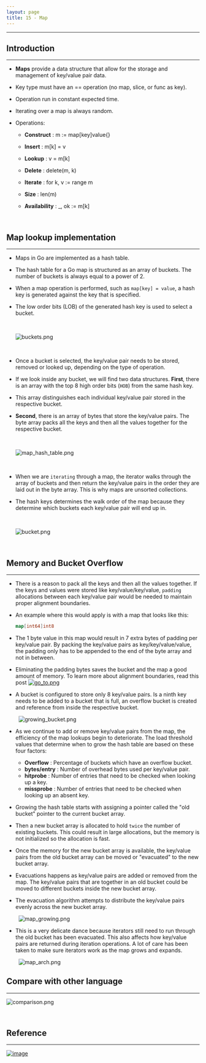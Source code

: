 ```yaml
---
layout: page
title: 15 - Map
---
```

***

## Introduction
***

- __Maps__ provide a data structure that allow for the storage and management of key/value pair data.

- Key type must have an == operation (no map, slice, or func as key).

- Operation run in constant expected time.

- Iterating over a map is always random.

- Operations:

  - __Construct__ : m := map[key]value{}

  - __Insert__ : m[k] = v

  - __Lookup__ : v = m[k]

  - __Delete__ : delete(m, k)

  - __Iterate__ : for k, v := range m

  - __Size__ : len(m)

  - __Availability__ : _, ok := m[k]

&nbsp;

## Map lookup implementation
***

- Maps in Go are implemented as a hash table.

- The hash table for a Go map is structured as an array of buckets. The number of buckets is always equal to a power of 2.

- When a map operation is performed, such as `map[key] = value`, a hash key is generated against the key that is specified.

- The low order bits (LOB) of the generated hash key is used to select a bucket.

    &nbsp;

    ![buckets.png](https://george-kj.github.io/go-tour/lessons/14-maps/images/buckets.png?raw=true)

    &nbsp;

- Once a bucket is selected, the key/value pair needs to be stored, removed or looked up, depending on the type of operation.

- If we look inside any bucket, we will find two data structures. __First__, there is an array with the top 8 high order bits (`HOB`) from the same hash key.

- This array distinguishes each individual key/value pair stored in the respective bucket.

- __Second__, there is an array of bytes that store the key/value pairs. The byte array packs all the keys and then all the values together for the respective bucket.

    &nbsp;

    ![map_hash_table.png](https://george-kj.github.io/go-tour/lessons/14-maps/images/map_hash_table.png?raw=true)

    &nbsp;

- When we are `iterating` through a map, the iterator walks through the array of buckets and then return the key/value pairs in the order they are laid out in the byte array. This is why maps are unsorted collections.

- The hash keys determines the walk order of the map because they determine which buckets each key/value pair will end up in.

    &nbsp;

    ![bucket.png](https://george-kj.github.io/go-tour/lessons/14-maps/images/bucket.png?raw=true)

    &nbsp;

## Memory and Bucket Overflow
***

- There is a reason to pack all the keys and then all the values together. If the keys and values were stored like key/value/key/value, `padding` allocations between each key/value pair would be needed to maintain proper alignment boundaries.

- An example where this would apply is with a map that looks like this:

    ```go
    map[int64]int8
    ```

- The 1 byte value in this map would result in 7 extra bytes of padding per key/value pair. By packing the key/value pairs as key/key/value/value, the padding only has to be appended to the end of the byte array and not in between.

- Eliminating the padding bytes saves the bucket and the map a good amount of memory. To learn more about alignment boundaries, read this post [![go_to.png](https://george-kj.github.io/go-tour/public/images/go_to.png?raw=true)](https://george-kj.github.io/go-tour/lessons/19-understanding_types/index)

- A bucket is configured to store only 8 key/value pairs. Is a ninth key needs to be added to a bucket that is full, an overflow bucket is created and reference from inside the respective bucket.

    &nbsp;
    ![growing_bucket.png](https://george-kj.github.io/go-tour/lessons/14-maps/images/growing_bucket.png?raw=true)
    &nbsp;

- As we continue to add or remove key/value pairs from the map, the efficiency of the map lookups begin to deteriorate. The load threshold values that determine when to grow the hash table are based on these four factors:

  - __Overflow__ : Percentage of buckets which have an overflow bucket.
  - __bytes/entry__ : Number of overhead bytes used per key/value pair.
  - __hitprobe__ : Number of entries that need to be checked when looking up a key.
  - __missprobe__ : Number of entries that need to be checked when looking up an absent key.

- Growing the hash table starts with assigning a pointer called the "old bucket" pointer to the current bucket array.

- Then a new bucket array is allocated to hold `twice` the number of existing buckets. This could result in large allocations, but the memory is not initialized so the allocation is fast.

- Once the memory for the new bucket array is available, the key/value pairs from the old bucket array can be moved or "evacuated" to the new bucket array.

- Evacuations happens as key/value pairs are added or removed from the map. The key/value pairs that are together in an old bucket could be moved to different buckets inside the new bucket array.

- The evacuation algorithm attempts to distribute the key/value pairs evenly across the new bucket array.

    &nbsp;
    ![map_growing.png](https://george-kj.github.io/go-tour/lessons/14-maps/images/map_growing.png?raw=true)
    &nbsp;

- This is a very delicate dance because iterators still need to run through the old bucket has been evacuated. This also affects how key/value pairs are returned during iteration operations. A lot of care has been taken to make sure iterators work as the map grows and expands.

    &nbsp;
    ![map_arch.png](https://george-kj.github.io/go-tour/lessons/14-maps/images/map_arch.png?raw=true)
    &nbsp;

## Compare with other language
***

  ![comparison.png](https://george-kj.github.io/go-tour/lessons/14-maps/images/comparison.png?raw=true)

&nbsp;

## Reference
***

[![image](https://george-kj.github.io/go-tour/public/images/youtube.png?raw=true)](https://www.youtube.com/watch?v=Tl7mi9QmLns&t=1414s_)
